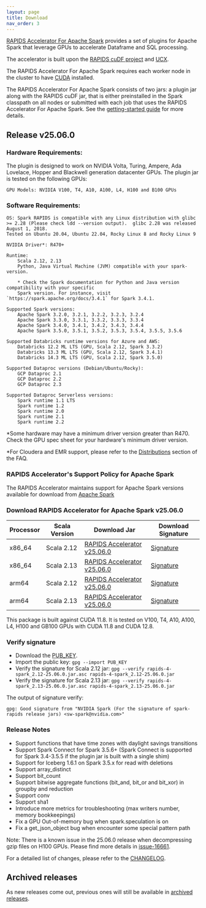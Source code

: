 ```yaml
---
layout: page
title: Download
nav_order: 3
---
```


[RAPIDS Accelerator For Apache Spark](https://github.com/NVIDIA/spark-rapids) provides a set of
plugins for Apache Spark that leverage GPUs to accelerate Dataframe and SQL processing.

The accelerator is built upon the [RAPIDS cuDF project](https://github.com/rapidsai/cudf) and
[UCX](https://github.com/openucx/ucx/).

The RAPIDS Accelerator For Apache Spark requires each worker node in the cluster to have
[CUDA](https://developer.nvidia.com/cuda-toolkit) installed.

The RAPIDS Accelerator For Apache Spark consists of two jars: a plugin jar along with the RAPIDS
cuDF jar, that is either preinstalled in the Spark classpath on all nodes or submitted with each job
that uses the RAPIDS Accelerator For Apache Spark. See the [getting-started
guide](https://docs.nvidia.com/spark-rapids/user-guide/latest/getting-started/overview.html) for more details.

## Release v25.06.0
### Hardware Requirements:

The plugin is designed to work on NVIDIA Volta, Turing, Ampere, Ada Lovelace, Hopper and Blackwell generation datacenter GPUs.  The plugin jar is tested on the following GPUs:

	GPU Models: NVIDIA V100, T4, A10, A100, L4, H100 and B100 GPUs

### Software Requirements:

    OS: Spark RAPIDS is compatible with any Linux distribution with glibc >= 2.28 (Please check ldd --version output).  glibc 2.28 was released August 1, 2018. 
    Tested on Ubuntu 20.04, Ubuntu 22.04, Rocky Linux 8 and Rocky Linux 9

	NVIDIA Driver*: R470+

	Runtime: 
		Scala 2.12, 2.13
		Python, Java Virtual Machine (JVM) compatible with your spark-version. 

		* Check the Spark documentation for Python and Java version compatibility with your specific 
		Spark version. For instance, visit `https://spark.apache.org/docs/3.4.1` for Spark 3.4.1.

	Supported Spark versions:
		Apache Spark 3.2.0, 3.2.1, 3.2.2, 3.2.3, 3.2.4
		Apache Spark 3.3.0, 3.3.1, 3.3.2, 3.3.3, 3.3.4
		Apache Spark 3.4.0, 3.4.1, 3.4.2, 3.4.3, 3.4.4
		Apache Spark 3.5.0, 3.5.1, 3.5.2, 3.5.3, 3.5.4, 3.5.5, 3.5.6
	
	Supported Databricks runtime versions for Azure and AWS:
		Databricks 12.2 ML LTS (GPU, Scala 2.12, Spark 3.3.2)
		Databricks 13.3 ML LTS (GPU, Scala 2.12, Spark 3.4.1)
		Databricks 14.3 ML LTS (GPU, Scala 2.12, Spark 3.5.0)
	
	Supported Dataproc versions (Debian/Ubuntu/Rocky):
		GCP Dataproc 2.1
		GCP Dataproc 2.2
		GCP Dataproc 2.3

	Supported Dataproc Serverless versions:
		Spark runtime 1.1 LTS
		Spark runtime 1.2
		Spark runtime 2.0
		Spark runtime 2.1
		Spark runtime 2.2

*Some hardware may have a minimum driver version greater than R470. Check the GPU spec sheet
for your hardware's minimum driver version.

*For Cloudera and EMR support, please refer to the
[Distributions](https://docs.nvidia.com/spark-rapids/user-guide/latest/faq.html#which-distributions-are-supported) section of the FAQ.

### RAPIDS Accelerator's Support Policy for Apache Spark
The RAPIDS Accelerator maintains support for Apache Spark versions available for download from [Apache Spark](https://spark.apache.org/downloads.html)

### Download RAPIDS Accelerator for Apache Spark v25.06.0

| Processor | Scala Version | Download Jar                                                                                                                                      | Download Signature                                                                                                                  |
|-----------|---------------|---------------------------------------------------------------------------------------------------------------------------------------------------|-------------------------------------------------------------------------------------------------------------------------------------|
| x86_64    | Scala 2.12    | [RAPIDS Accelerator v25.06.0](https://repo1.maven.org/maven2/com/nvidia/rapids-4-spark_2.12/25.06.0/rapids-4-spark_2.12-25.06.0.jar)              | [Signature](https://repo1.maven.org/maven2/com/nvidia/rapids-4-spark_2.12/25.06.0/rapids-4-spark_2.12-25.06.0.jar.asc)              |
| x86_64    | Scala 2.13    | [RAPIDS Accelerator v25.06.0](https://repo1.maven.org/maven2/com/nvidia/rapids-4-spark_2.13/25.06.0/rapids-4-spark_2.13-25.06.0.jar)              | [Signature](https://repo1.maven.org/maven2/com/nvidia/rapids-4-spark_2.13/25.06.0/rapids-4-spark_2.13-25.06.0.jar.asc)              |
| arm64     | Scala 2.12    | [RAPIDS Accelerator v25.06.0](https://repo1.maven.org/maven2/com/nvidia/rapids-4-spark_2.12/25.06.0/rapids-4-spark_2.12-25.06.0-cuda12-arm64.jar) | [Signature](https://repo1.maven.org/maven2/com/nvidia/rapids-4-spark_2.12/25.06.0/rapids-4-spark_2.12-25.06.0-cuda12-arm64.jar.asc) |
| arm64     | Scala 2.13    | [RAPIDS Accelerator v25.06.0](https://repo1.maven.org/maven2/com/nvidia/rapids-4-spark_2.13/25.06.0/rapids-4-spark_2.13-25.06.0-cuda12-arm64.jar) | [Signature](https://repo1.maven.org/maven2/com/nvidia/rapids-4-spark_2.13/25.06.0/rapids-4-spark_2.13-25.06.0-cuda12-arm64.jar.asc) |

This package is built against CUDA 11.8. It is tested on V100, T4, A10, A100, L4, H100 and GB100 GPUs with 
CUDA 11.8 and CUDA 12.8.  

### Verify signature
* Download the [PUB_KEY](https://keys.openpgp.org/search?q=sw-spark@nvidia.com).
* Import the public key: `gpg --import PUB_KEY`
* Verify the signature for Scala 2.12 jar:
    `gpg --verify rapids-4-spark_2.12-25.06.0.jar.asc rapids-4-spark_2.12-25.06.0.jar`
* Verify the signature for Scala 2.13 jar:
    `gpg --verify rapids-4-spark_2.13-25.06.0.jar.asc rapids-4-spark_2.13-25.06.0.jar`

The output of signature verify:

	gpg: Good signature from "NVIDIA Spark (For the signature of spark-rapids release jars) <sw-spark@nvidia.com>"

### Release Notes
* Support functions that have time zones with daylight savings transitions 
* Support Spark Connect for Spark 3.5.6+ (Spark Connect is supported for Spark 3.4-3.5.5 if the plugin jar is built with a single shim)
* Support for Iceberg 1.6.1 on Spark 3.5.x for read with deletions
* Support array_distinct
* Support bit_count
* Support bitwise aggregate functions (bit_and, bit_or and bit_xor) in groupby and reduction
* Support conv
* Support sha1
* Introduce more metrics for troubleshooting (max writers number, memory bookkeepings)
* Fix a GPU Out-of-memory bug when spark.speculation is on
* Fix a get_json_object bug when encounter some special pattern path

Note: There is a known issue in the 25.06.0 release when decompressing gzip files on H100 GPUs.
Please find more details in [issue-16661](https://github.com/rapidsai/cudf/issues/16661).

For a detailed list of changes, please refer to the
[CHANGELOG](https://github.com/NVIDIA/spark-rapids/blob/main/CHANGELOG.md).

## Archived releases

As new releases come out, previous ones will still be available in [archived releases](./archive.md).
